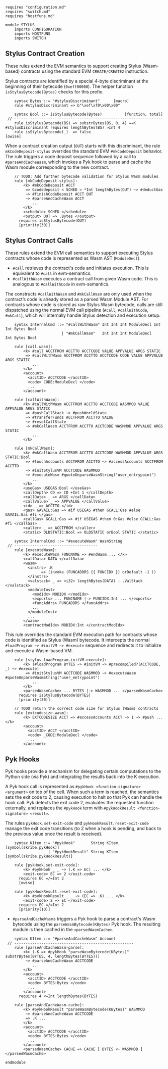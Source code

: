
```k
requires "configuration.md"
requires "switch.md"
requires "hostfuns.md"

module STYLUS
    imports CONFIGURATION
    imports HOSTFUNS
    imports SWITCH
```

## Stylus Contract Creation

These rules extend the EVM semantics to support creating Stylus (Wasm-based)
contracts using the standard EVM `CREATE/CREATE2` instruction.

Stylus contracts are identified by a special 4-byte discriminant at the
beginning of their bytecode (`0xeff00000`). The helper function
`isStylusBytecode(Bytes)` checks for this prefix.

```k
    syntax Bytes ::= "#stylusDiscriminant"      [macro]
    rule #stylusDiscriminant => b"\xef\xf0\x00\x00"

    syntax Bool ::= isStylusBytecode(Bytes)          [function, total]
 // ------------------------------------------------------------------
    rule isStylusBytecode(BS) => substrBytes(BS, 0, 4) ==K #stylusDiscriminant requires lengthBytes(BS) >Int 4
    rule isStylusBytecode(_)  => false                                         [owise]

```

When a contract creation output (`OUT`) starts with this discriminant, the rule `mkCodeDeposit-stylus` overrides
the standard EVM `#mkCodeDeposit` behavior. The rule triggers a code deposit sequence followed by a call to
`#parseAndCacheWasm`, which invokes a Pyk hook to parse and cache the Wasm module corresponding to the new contract.

```k
    // TODO: Add further bytecode validation for Stylus Wasm modules
    rule [mkCodeDeposit-stylus]:
        <k> #mkCodeDeposit ACCT
         => Gcodedeposit < SCHED > *Int lengthBytes(OUT) ~> #deductGas
         ~> #finishCodeDeposit ACCT OUT
         ~> #parseAndCacheWasm ACCT
            ...
        </k>
        <schedule> SCHED </schedule>
        <output> OUT => .Bytes </output>
      requires isStylusBytecode(OUT)
      [priority(30)]

```

## Stylus Contract Calls

These rules extend the EVM call semantics to support executing Stylus contracts whose code is represented as Wasm AST (`ModuleDecl`).

- `#call` retrieves the contract's code and initiates execution. This is equivalent to `#call` in evm-semantics.
- `#callWithWasm` executes a contract call from given Wasm code. This is analogous to `#callWithCode` in evm-semantics.

The constructs `#callWithWasm` and `#mkCallWasm` are only used when the contract’s code is already stored as a parsed
Wasm Module AST. For contracts whose code is stored as raw Stylus Wasm bytecode, calls are still dispatched using the
normal EVM call pipeline (`#call`, `#callWithCode`, `#mkCall`), which will internally handle Stylus detection and execution setup.

```k
    syntax InternalCmd ::= "#callWithWasm" Int Int Int ModuleDecl Int Int Bytes Bool
                         | "#mkCallWasm"   Int Int Int ModuleDecl     Int Bytes Bool

    rule [call.wasm]:
        <k> #call ACCTFROM ACCTTO ACCTCODE VALUE APPVALUE ARGS STATIC
         => #callWithWasm ACCTFROM ACCTTO ACCTCODE CODE VALUE APPVALUE ARGS STATIC
            ...
        </k>
        <account>
          <acctID> ACCTCODE </acctID>
          <code> CODE:ModuleDecl </code>
          ...
        </account>

    rule [callWithWasm]:
        <k> #callWithWasm ACCTFROM ACCTTO ACCTCODE WASMMOD VALUE APPVALUE ARGS STATIC
         => #pushCallStack ~> #pushWorldState
         ~> #transferFunds ACCTFROM ACCTTO VALUE
         ~> #resetCallState
         ~> #mkCallWasm ACCTFROM ACCTTO ACCTCODE WASMMOD APPVALUE ARGS STATIC
            ...
        </k>

    rule [mkCallWasm]:
        <k> #mkCallWasm ACCTFROM ACCTTO ACCTCODE WASMMOD APPVALUE ARGS STATIC:Bool
         => #touchAccounts ACCTFROM ACCTTO ~> #accessAccounts ACCTFROM ACCTTO
         ~> #initStylusVM ACCTCODE WASMMOD
         ~> #executeWasm #quoteUnparseWasmString("user_entrypoint")
            ...
        </k>
        <useGas> USEGAS:Bool </useGas>
        <callDepth> CD => CD +Int 1 </callDepth>
        <callData> _ => ARGS </callData>
        <callValue> _ => APPVALUE </callValue>
        <id> _ => ACCTTO </id>
        <gas> GAVAIL:Gas => #if USEGAS #then GCALL:Gas #else GAVAIL:Gas #fi </gas>
        <callGas> GCALL:Gas => #if USEGAS #then 0:Gas #else GCALL:Gas #fi </callGas>
        <caller> _ => ACCTFROM </caller>
        <static> OLDSTATIC:Bool => OLDSTATIC orBool STATIC </static>

    syntax InternalCmd ::= "#executeWasm" WasmString
 // -------------------------------------
    rule [executeWasm]:
        <k> #executeWasm FUNCNAME => #endWasm ... </k>
        <callData> DATA </callData>
        <wasm>
          <instrs> .K
                => (invoke (FUNCADDRS {{ FUNCIDX }} orDefault -1 ))
          </instrs>
          <valstack> _ => <i32> lengthBytes(DATA) : .ValStack </valstack>
          <moduleInst>
            <modIdx> MODIDX </modIdx>
            <exports> ... FUNCNAME |-> FUNCIDX:Int ... </exports>
            <funcAddrs> FUNCADDRS </funcAddrs>
            ...
          </moduleInst>
          ...
        </wasm>
        <contractModIdx> MODIDX:Int </contractModIdx>

```

This rule overrides the standard EVM execution path for contracts whose code is identified as Stylus (Wasm) bytecode.
It intercepts the normal `#loadProgram ~> #initVM ~> #execute` sequence and redirects it to initialize and execute a
Wasm-based VM.

```k
    rule [stylus-loadProgram.initVM.execute]:
        <k> (#loadProgram BYTES ~> #initVM ~> #precompiled?(ACCTCODE, _) ~> #execute)
         => #initStylusVM ACCTCODE WASMMOD ~> #executeWasm #quoteUnparseWasmString("user_entrypoint")
            ...
        </k>
        <parsedWasmCache> ... BYTES |-> WASMMOD ... </parsedWasmCache>
      requires isStylusBytecode(BYTES)
      [priority(30)]

    // TODO return the correct code size for Stylus (Wasm) contracts
    rule [extcodesize-wasm]:
        <k> EXTCODESIZE ACCT => #accessAccounts ACCT ~> 1 ~> #push ... </k>
        <account>
          <acctID> ACCT </acctID>
          <code> _CODE:ModuleDecl </code>
          ...
        </account>

```

## Pyk Hooks
Pyk hooks provide a mechanism for delegating certain computations to the Python
side (via Pyk) and integrating the results back into the K execution.

A Pyk hook call is represented as `#pykHook <function-signature> <argument>`
on top of the <k> cell. When such a term is reached, the semantics sets the
exit code to 2, causing execution to halt so that Pyk can handle the hook call.
Pyk detects the exit code 2, evaluates the requested function externally, and
replaces the `#pykHook` term with `#pykHookResult <function-signature> <result>`.

The rules `pykHook.set-exit-code` and `pykHookResult.reset-exit-code` manage
the exit code transitions (to 2 when a hook is pending, and back to the previous
value once the result is received).

```k
    syntax KItem ::= "#pykHook"       String KItem    [symbol(skribe.pykHook)]
                   | "#pykHookResult" String KItem    [symbol(skribe.pykHookResult)]

    rule [pykHook.set-exit-code]:
        <k> #pykHook _ _ ~> (.K => EC) ... </k>
        <exit-code> EC => 2 </exit-code>
      requires EC =/=Int 2
      [owise]
    
    rule [pykHookResult.reset-exit-code]:
        <k> #pykHookResult _ _ ~> (EC => .K) ... </k>
        <exit-code> 2 => EC </exit-code>
      requires EC =/=Int 2
      [priority(10)]

```

- `#parseAndCacheWasm`s triggers a Pyk hook to parse a contract's Wasm bytecode using 
 the `parseWasmBytecode(KBytes)` Pyk hook. The resulting module is then cached in the `<parsedWasmCache>`.

```k
    syntax KItem ::= "#parseAndCacheWasm" Account
 // -----------------------------------------------------
    rule [parseAndCacheWasm-parse]:
        <k> (.K => #pykHook "parseWasmBytecode(KBytes)" substrBytes(BYTES, 4, lengthBytes(BYTES))) 
         ~> #parseAndCacheWasm ACCTCODE
            ...
        </k>
        <account>
          <acctID> ACCTCODE </acctID>
          <code> BYTES:Bytes </code>
          ...
        </account>
      requires 4 <=Int lengthBytes(BYTES)

    rule [parseAndCacheWasm-cache]:
        <k> #pykHookResult "parseWasmBytecode(KBytes)" WASMMOD
         ~> #parseAndCacheWasm ACCTCODE
         => .K ...
        </k>
        <account>
          <acctID> ACCTCODE </acctID>
          <code> BYTES:Bytes </code>
          ...
        </account>
        <parsedWasmCache> CACHE => CACHE [ BYTES <- WASMMOD ] </parsedWasmCache>

endmodule
```